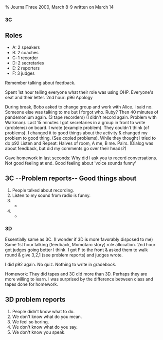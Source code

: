 % JournalThree 2000, March 8-9 written on March 14

### 3C

## Roles

* A: 2 speakers
* B: 2 coaches
* C: 1 recorder
* D: 2 secretaries
* E: 2 reporters
* F: 3 judges

Remember talking about feedback.

Spent 1st hour telling everyone what their role was using OHP. Everyone's seat and their letter. 2nd hour: p96 Apology

During break, Bobo asked to change group and work with Alice. I said no. Someone else was talking to me but I forgot who. Ruby? Then 40 minutes of pandemonium again. (3 tape recorders) (I didn't record again. Problem with Walkman). Last 15 minutes I got secretaries in a group in front to write (problems) on board. I wrote (example problem). They couldn't think (of problems). I changed it to good things about the activity & changed my problem to good thing. (See copied problems). While they thought I tried to do p92 Listen and Repeat: Halves of room, A me, B me. Pairs. (Dialog was about feedback, but did my comments go over their heads?)

Gave homework in last seconds: Why did I ask you to record conversations. Not good feeling at end. Good feeling about 'voice sounds funny'

## 3C --Problem reports-- Good things about

1. People talked about recording.
2. Listen to my sound from radio is funny.
3. -
4. -


### 3D

Essentially same as 3C. (I wonder if 3D is more favorably disposed to me) Same 1st hour talking (feedback, Momotaro story) role allocation. 2nd hour got judges going better I think. I got F to the front & asked them to walk round & give 3,2,1 (see problem reports) and judges wrote.

I did p92 again. No quiz. Nothing to write in gradebook.

Homework: They did tapes and 3C did more than 3D. Perhaps they are more willing to learn. I was surprised by the difference between class and tapes done for homework.

## 3D problem reports

1. People didn't know what to do.
2. We don't know what do you mean.
3. We feel so boring.
4. We don't know what do you say.
5. We don't know you speak.
